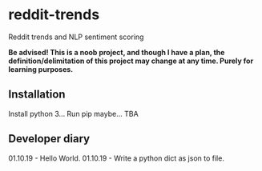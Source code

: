 # reddit-trends
Reddit trends and NLP sentiment scoring

**Be advised! This is a noob project, and though I have a plan, the definition/delimitation of this project may change at any time. Purely for learning purposes.**

## Installation
Install python 3...
Run pip maybe...
TBA

## Developer diary
01.10.19 - Hello World.
01.10.19 - Write a python dict as json to file.
